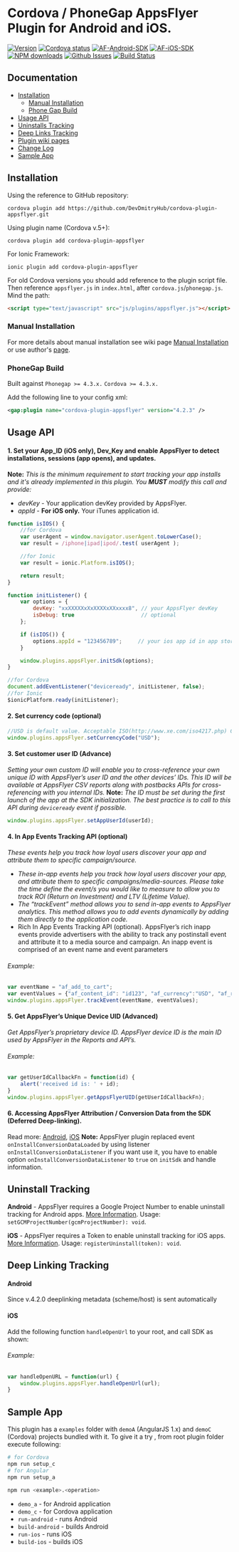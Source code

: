 # Cordova / PhoneGap AppsFlyer Plugin for Android and iOS.

[![Version](https://img.shields.io/npm/v/cordova-plugin-appsflyer.svg?style=flat)](#)
[![Cordova status](https://img.shields.io/badge/cordova-v5.x-blue.svg?style=flat)](#)
[![AF-Android-SDK](https://img.shields.io/badge/AF%20Android%20SDK-v4.7.1-green.svg?style=flat)](#)
[![AF-iOS-SDK](https://img.shields.io/badge/AF%20iOS%20SDK-v4.7.3-green.svg?style=flat)](#)
[![NPM downloads](https://img.shields.io/npm/dt/cordova-plugin-appsflyer.svg?style=flat)](#)
[![Github Issues](http://githubbadges.herokuapp.com/devdmitryhub/cordova-plugin-appsflyer/issues.svg)](https://github.com/devdmitryhub/cordova-plugin-appsflyer/issues)
[![Build Status](https://api.travis-ci.org/DevDmitryHub/cordova-plugin-appsflyer.svg?branch=master)](https://travis-ci.org/DevDmitryHub/cordova-plugin-appsflyer)

## Documentation
- [Installation](#installation)
	- [Manual Installation](#manual-installation)
	- [Phone Gap Build](#phonegap-build)
- [Usage API](#usage-api)
- [Uninstalls Tracking](#uninstall-tracking)
- [Deep Links Tracking](#deep-linking-tracking)
- [Plugin wiki pages](https://github.com/DevDmitryHub/cordova-plugin-appsflyer/wiki)
- [Change Log](https://github.com/DevDmitryHub/cordova-plugin-appsflyer/releases)
- [Sample App](#sample-app)

## Installation

Using the reference to GitHub repository:

	cordova plugin add https://github.com/DevDmitryHub/cordova-plugin-appsflyer.git

Using plugin name (Cordova v.5+):

	cordova plugin add cordova-plugin-appsflyer

For Ionic Framework:

    ionic plugin add cordova-plugin-appsflyer

For old Cordova versions you should add reference to the plugin script file.
Then reference `appsflyer.js` in `index.html`, after `cordova.js`/`phonegap.js`.
Mind the path:

```html
<script type="text/javascript" src="js/plugins/appsflyer.js"></script>
```

### Manual Installation

For more details about manual installation see wiki page [Manual Installation](https://github.com/DevDmitryHub/cordova-plugin-appsflyer/wiki/Manual-installation) or use author's [page](https://github.com/AppsFlyerSDK/PhoneGap#manual-installation).

### PhoneGap Build
Built against `Phonegap >= 4.3.x.` `Cordova >= 4.3.x.`

Add the following line to your config xml:

```xml
<gap:plugin name="cordova-plugin-appsflyer" version="4.2.3" />
```

## Usage API

#### 1\. Set your App_ID (iOS only), Dev_Key and enable AppsFlyer to detect installations, sessions (app opens), and updates.
**Note:** *This is the minimum requirement to start tracking your app installs and it's already implemented in this plugin. You **_MUST_** modify this call and provide:*

- *devKey* - Your application devKey provided by AppsFlyer.
- *appId*  - **For iOS only.** Your iTunes application id.

```javascript
function isIOS() {
    //for Cordova
    var userAgent = window.navigator.userAgent.toLowerCase();
    var result = /iphone|ipad|ipod/.test( userAgent );

    //for Ionic
    var result = ionic.Platform.isIOS();

    return result;
}

function initListener() {
    var options = {
        devKey: "xxXXXXXxXxXXXXxXXxxxx8", // your AppsFlyer devKey
        isDebug: true                     // optional
    };

    if (isIOS()) {
        options.appId = "123456789";     // your ios app id in app store
    }

    window.plugins.appsFlyer.initSdk(options);
}

//for Cordova
document.addEventListener("deviceready", initListener, false);
//for Ionic
$ionicPlatform.ready(initListener);
```

#### 2\. Set currency code (optional)
```javascript
//USD is default value. Acceptable ISO(http://www.xe.com/iso4217.php) Currency codes here. Examples:
window.plugins.appsFlyer.setCurrencyCode("USD");
```

#### 3\. Set customer user ID (Advance)
*Setting your own custom ID will enable you to cross-reference your own unique ID with AppsFlyer’s user ID and the
other devices’ IDs. This ID will be available at AppsFlyer CSV reports along with postbacks APIs for cross-referencing
with you internal IDs.*
**Note:** *The ID must be set during the first launch of the app at the SDK initialization. The best practice is to call to this API during `deviceready` event if possible.*
```javascript
window.plugins.appsFlyer.setAppUserId(userId);
```
#### 4\. In App Events Tracking API (optional)
*These events help you track how loyal users discover your app and attribute them to specific campaign/source.*
- *These in-app events help you track how loyal users discover your app, and attribute them to specific
campaigns/media-sources. Please take the time define the event/s you would like to measure to allow you
to track ROI (Return on Investment) and LTV (Lifetime Value).*
- *The “trackEvent” method allows you to send in-app events to AppsFlyer analytics. This method allows you to
add events dynamically by adding them directly to the application code.*
- Rich In App Events Tracking API (optional).
AppsFlyer’s rich in­app events provide advertisers with the ability to track any post­install event and attribute it to a media source and campaign.
An in­app event is comprised of an event name and event parameters

###### Example:
```javascript
var eventName = "af_add_to_cart";
var eventValues = {"af_content_id": "id123", "af_currency":"USD", "af_revenue": "2"};
window.plugins.appsFlyer.trackEvent(eventName, eventValues);
```
#### 5\. Get AppsFlyer’s Unique Device UID (Advanced)
*Get AppsFlyer’s proprietary device ID. AppsFlyer device ID is the main ID used by AppsFlyer in the Reports and API’s.*
###### Example:
```javascript
var getUserIdCallbackFn = function(id) {
    alert('received id is: ' + id);
}
window.plugins.appsFlyer.getAppsFlyerUID(getUserIdCallbackFn);
```
#### 6\. Accessing AppsFlyer Attribution / Conversion Data from the SDK (Deferred Deep-linking).
Read more: [Android](http://support.appsflyer.com/entries/69796693-Accessing-AppsFlyer-Attribution-Conversion-Data-from-the-SDK-Deferred-Deep-linking-), [iOS](http://support.appsflyer.com/entries/22904293-Testing-AppsFlyer-iOS-SDK-Integration-Before-Submitting-to-the-App-Store-)
**Note:** AppsFlyer plugin replaced event `onInstallConversionDataLoaded` by using listener `onInstallConversionDataListener` if you want use it,
you have to enable option `onInstallConversionDataListener` to `true` on `initSdk` and handle information.

## Uninstall Tracking

**Android** - AppsFlyer requires a Google Project Number to enable uninstall tracking for Android apps.
<a href="https://support.appsflyer.com/hc/en-us/articles/208004986-Android-Uninstall-Tracking">More Information</a>.
Usage: `setGCMProjectNumber(gcmProjectNumber): void`.

**iOS** - AppsFlyer requires a Token to enable uninstall tracking for iOS apps.
 <a href="https://support.appsflyer.com/hc/en-us/articles/211211963-iOS-Uninstall-Tracking">More Information</a>.
Usage: `registerUninstall(token): void`.

## Deep Linking Tracking

#### Android
Since v.4.2.0 deeplinking metadata (scheme/host) is sent automatically

#### iOS
Add the following function `handleOpenUrl` to your root, and call SDK as shown:
###### Example:
```javascript
var handleOpenURL = function(url) {
    window.plugins.appsFlyer.handleOpenUrl(url);
}
```

## Sample App

This plugin has a `examples` folder with `demoA` (AngularJS 1.x) and `demoC` (Cordova) projects bundled with it. To give it a try , from root plugin folder execute following:

```sh
# for Cordova
npm run setup_c
# for Angular
npm run setup_a

npm run <example>.<operation>
```
**<example>**
  - `demo_a` - for Android application
  - `demo_c` - for Cordova application
**<operation>**
  - `run-android` - runs Android
  - `build-android` - builds Android
  - `run-ios` - runs iOS
  - `build-ios` - builds iOS
